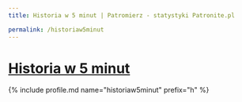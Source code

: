 ```yaml
---
title: Historia w 5 minut | Patromierz - statystyki Patronite.pl

permalink: /historiaw5minut
---
```


# [Historia w 5 minut](https://patronite.pl/historiaw5minut)

{% include profile.md name="historiaw5minut" prefix="h" %}
